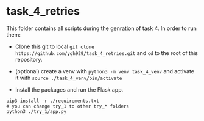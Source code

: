 # task_4_retries

This folder contains all scripts during the genration of task 4. In order to run them: 

* Clone this git to local `git clone https://github.com/ygh929/task_4_retries.git` and `cd` to the root of this repository.

* (optional) create a venv with `python3 -m venv task_4_venv` and activate it with `source ./task_4_venv/bin/activate`

* Install the packages and run the Flask app. 
```
pip3 install -r ./requirements.txt
# you can change try_1 to other try_* folders
python3 ./try_1/app.py
```
